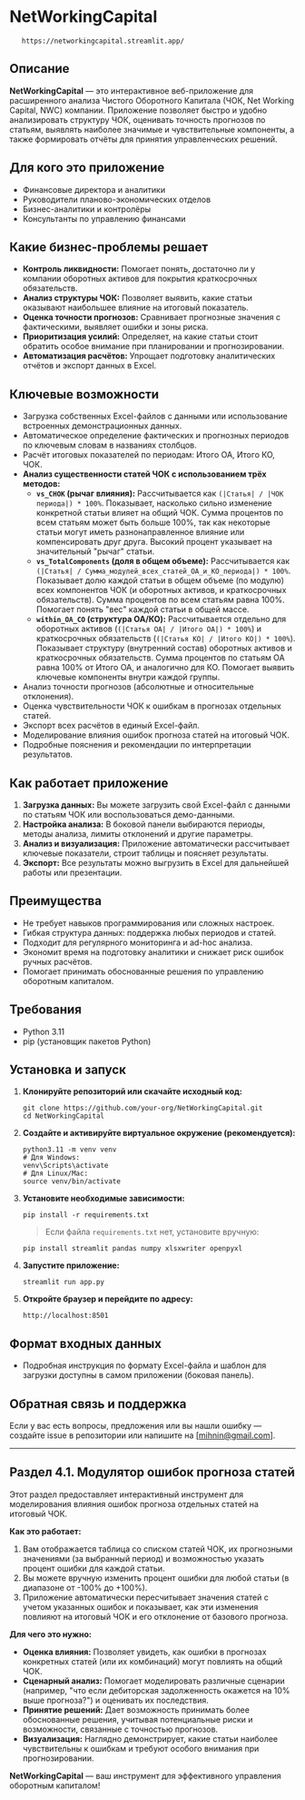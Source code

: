 # NetWorkingCapital

```
   https://networkingcapital.streamlit.app/ 
```
## Описание

**NetWorkingCapital** — это интерактивное веб-приложение для расширенного анализа Чистого Оборотного Капитала (ЧОК, Net Working Capital, NWC) компании. Приложение позволяет быстро и удобно анализировать структуру ЧОК, оценивать точность прогнозов по статьям, выявлять наиболее значимые и чувствительные компоненты, а также формировать отчёты для принятия управленческих решений.

## Для кого это приложение

- Финансовые директора и аналитики
- Руководители планово-экономических отделов
- Бизнес-аналитики и контролёры
- Консультанты по управлению финансами

## Какие бизнес-проблемы решает

- **Контроль ликвидности:** Помогает понять, достаточно ли у компании оборотных активов для покрытия краткосрочных обязательств.
- **Анализ структуры ЧОК:** Позволяет выявить, какие статьи оказывают наибольшее влияние на итоговый показатель.
- **Оценка точности прогнозов:** Сравнивает прогнозные значения с фактическими, выявляет ошибки и зоны риска.
- **Приоритизация усилий:** Определяет, на какие статьи стоит обратить особое внимание при планировании и прогнозировании.
- **Автоматизация расчётов:** Упрощает подготовку аналитических отчётов и экспорт данных в Excel.

## Ключевые возможности

- Загрузка собственных Excel-файлов с данными или использование встроенных демонстрационных данных.
- Автоматическое определение фактических и прогнозных периодов по ключевым словам в названиях столбцов.
- Расчёт итоговых показателей по периодам: Итого ОА, Итого КО, ЧОК.
- **Анализ существенности статей ЧОК с использованием трёх методов:**
    - **`vs_CHOK` (рычаг влияния):** Рассчитывается как `(|Статья| / |ЧОК периода|) * 100%`. Показывает, насколько сильно изменение конкретной статьи влияет на общий ЧОК. Сумма процентов по всем статьям может быть больше 100%, так как некоторые статьи могут иметь разнонаправленное влияние или компенсировать друг друга. Высокий процент указывает на значительный "рычаг" статьи.
    - **`vs_TotalComponents` (доля в общем объеме):** Рассчитывается как `(|Статья| / Сумма_модулей_всех_статей_ОА_и_КО_периода|) * 100%`. Показывает долю каждой статьи в общем объеме (по модулю) всех компонентов ЧОК (и оборотных активов, и краткосрочных обязательств). Сумма процентов по всем статьям равна 100%. Помогает понять "вес" каждой статьи в общей массе.
    - **`within_OA_CO` (структура ОА/КО):** Рассчитывается отдельно для оборотных активов (`(|Статья ОА| / |Итого ОА|) * 100%`) и краткосрочных обязательств (`(|Статья КО| / |Итого КО|) * 100%`). Показывает структуру (внутренний состав) оборотных активов и краткосрочных обязательств. Сумма процентов по статьям ОА равна 100% от Итого ОА, и аналогично для КО. Помогает выявить ключевые компоненты внутри каждой группы.
- Анализ точности прогнозов (абсолютные и относительные отклонения).
- Оценка чувствительности ЧОК к ошибкам в прогнозах отдельных статей.
- Экспорт всех расчётов в единый Excel-файл.
- Моделирование влияния ошибок прогноза статей на итоговый ЧОК.
- Подробные пояснения и рекомендации по интерпретации результатов.

## Как работает приложение

1. **Загрузка данных:** Вы можете загрузить свой Excel-файл с данными по статьям ЧОК или воспользоваться демо-данными.
2. **Настройка анализа:** В боковой панели выбираются периоды, методы анализа, лимиты отклонений и другие параметры.
3. **Анализ и визуализация:** Приложение автоматически рассчитывает ключевые показатели, строит таблицы и поясняет результаты.
4. **Экспорт:** Все результаты можно выгрузить в Excel для дальнейшей работы или презентации.

## Преимущества

- Не требует навыков программирования или сложных настроек.
- Гибкая структура данных: поддержка любых периодов и статей.
- Подходит для регулярного мониторинга и ad-hoc анализа.
- Экономит время на подготовку аналитики и снижает риск ошибок ручных расчётов.
- Помогает принимать обоснованные решения по управлению оборотным капиталом.

## Требования

- Python 3.11
- pip (установщик пакетов Python)

## Установка и запуск

1. **Клонируйте репозиторий или скачайте исходный код:**
   ```
   git clone https://github.com/your-org/NetWorkingCapital.git
   cd NetWorkingCapital
   ```

2. **Создайте и активируйте виртуальное окружение (рекомендуется):**
   ```
   python3.11 -m venv venv
   # Для Windows:
   venv\Scripts\activate
   # Для Linux/Mac:
   source venv/bin/activate
   ```

3. **Установите необходимые зависимости:**
   ```
   pip install -r requirements.txt
   ```
   > Если файла `requirements.txt` нет, установите вручную:
   ```
   pip install streamlit pandas numpy xlsxwriter openpyxl
   ```

4. **Запустите приложение:**
   ```
   streamlit run app.py
   ```

5. **Откройте браузер и перейдите по адресу:**
   ```
   http://localhost:8501
   ```

## Формат входных данных

- Подробная инструкция по формату Excel-файла и шаблон для загрузки доступны в самом приложении (боковая панель).

## Обратная связь и поддержка

Если у вас есть вопросы, предложения или вы нашли ошибку — создайте issue в репозитории или напишите на [mihnin@gmail.com].

---

## Раздел 4.1. Модулятор ошибок прогноза статей

Этот раздел предоставляет интерактивный инструмент для моделирования влияния ошибок прогноза отдельных статей на итоговый ЧОК.

**Как это работает:**
1.  Вам отображается таблица со списком статей ЧОК, их прогнозными значениями (за выбранный период) и возможностью указать процент ошибки для каждой статьи.
2.  Вы можете вручную изменить процент ошибки для любой статьи (в диапазоне от -100% до +100%).
3.  Приложение автоматически пересчитывает значения статей с учетом указанных ошибок и показывает, как эти изменения повлияют на итоговый ЧОК и его отклонение от базового прогноза.

**Для чего это нужно:**
- **Оценка влияния:** Позволяет увидеть, как ошибки в прогнозах конкретных статей (или их комбинаций) могут повлиять на общий ЧОК.
- **Сценарный анализ:** Помогает моделировать различные сценарии (например, "что если дебиторская задолженность окажется на 10% выше прогноза?") и оценивать их последствия.
- **Принятие решений:** Дает возможность принимать более обоснованные решения, учитывая потенциальные риски и возможности, связанные с точностью прогнозов.
- **Визуализация:** Наглядно демонстрирует, какие статьи наиболее чувствительны к ошибкам и требуют особого внимания при прогнозировании.

**NetWorkingCapital** — ваш инструмент для эффективного управления оборотным капиталом!
